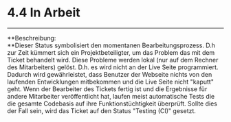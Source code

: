 # 4.4 In Arbeit

---

**Beschreibung:  
**Dieser Status symbolisiert den momentanen Bearbeitungsprozess. D.h zur Zeit kümmert sich ein Projektbeteiligter, um das Problem das mit dem Ticket behandelt wird. Diese Probleme werden lokal \(nur auf dem Rechner des Mitarbeiters\) gelöst. D.h. es wird nicht an der Live Seite programmiert. Dadurch wird gewährleistet, dass Benutzer der Webseite nichts von den laufenden Entwicklungen mitbekommen und die Live Seite nicht "kaputt" geht. Wenn der Bearbeiter des Tickets fertig ist und die Ergebnisse für andere Mitarbeiter veröffentlicht hat, laufen meist automatische Tests die die gesamte Codebasis auf ihre Funktionstüchtigkeit überprüft. Sollte dies der Fall sein, wird das Ticket auf den Status "Testing \(CI\)" gesetzt.

